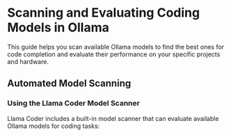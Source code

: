 # Scanning and Evaluating Coding Models in Ollama

This guide helps you scan available Ollama models to find the best ones for code completion and evaluate their performance on your specific projects and hardware.

## Automated Model Scanning

### Using the Llama Coder Model Scanner

Llama Coder includes a built-in model scanner that can evaluate available Ollama models for coding tasks:

